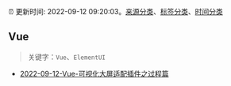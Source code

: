 :alarm_clock: 更新时间: 2022-09-12 09:20:03。[来源分类](../README.md)、[标签分类](../TAGS.md)、[时间分类](../TIMELINE.md)

## Vue


> 关键字：`Vue`、`ElementUI`



- [2022-09-12-Vue-可视化大屏适配插件之过程篇](https://toutiao.io/k/5u9698a) 